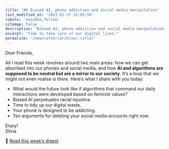 ```yaml
---
title: "#6 Biased AI, phone addiction and social media manipulation"
last_modified_at: '2023-01-27 11:05:59'
robots: 'noindex,follow'
sitemap: false
description: "Biased AI, phone addiction and social media manipulation."
excerpt: "Time to take care of our digital lives."
permalink: '/newsletter/archive/:title/'
---
```

Dear Friends,

All I read this week revolves around two main areas: how we can get absorbed into our phones and social media, and how **AI and algorithms are supposed to be neutral but are a mirror to our society**. It’s a loop that we might not even realise is there. Here’s what I share with you today:

<ul class="smd-ul">
  <li>What would the future look like if algorithms that command our daily interactions were developed based on feminist values?</li>
  <li>Biased AI perpetuates racial injustice.</li>
  <li>Time to tidy up our digital waste.</li>
  <li>Your phone is designed to be addicting.</li>
  <li>Ten arguments for deleting your social media accounts right now.</li>
</ul>

<p class="detached">Enjoy!<br>
Silvia</p>

<p class="detached">🔗 <a href="https://silviamaggidesign.com/design-digested/biased-ai/">Read this week’s digest</a></p>
